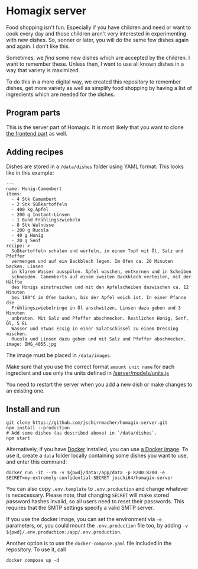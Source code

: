# Homagix server

Food shopping isn't fun. Especially if you have children and need or want to cook every day and those children aren't very interested in experimenting with new dishes. So, sonner or later, you will do the same few dishes again and again. I don't like this.

Sometimes, we _find_ some new dishes which are accepted by the children. I want to remember these. Unless then, I want to use all known dishes in a way that variety is maximized.

To do this in a more digital way, we created this repository to remember dishes, get more variety as well as simplify food shopping by having a list of ingredients which are needed for the dishes.

## Program parts

This is the server part of Homagix. It is most likely that you want to clone [the frontend part](https://github.com/jschirrmacher/homagix-frontend) as well.

## Adding recipes

Dishes are stored in a `/data/dishes` folder using YAML format. This looks like in this example:

    ---
    name: Honig-Camembert
    items:
      - 4 Stk Camembert
      - 2 Stk Süßkartoffeln
      - 400 kg Äpfel
      - 200 g Instant-Linsen
      - 1 Bund Frühlingszwiebeln
      - 8 Stk Walnüsse
      - 200 g Rucola
      - 40 g Honig
      - 20 g Senf
    recipe: >
      Süßkartoffeln schälen und würfeln, in einem Topf mit Öl, Salz und Pfeffer
      vermengen und auf ein Backblech legen. Im Ofen ca. 20 Minuten backen. Linsen
      in klarem Wasser ausspülen. Äpfel waschen, entkernen und in Scheiben
      schneiden. Camemberts auf einem zweiten Backblech verteilen, mit der Hälfte
      des Honigs einstreichen und mit den Apfelscheiben dazwischen ca. 12 Minuten
      bei 180°C im Ofen backen, bis der Apfel weich ist. In einer Pfanne die
      Frühlingszwiebelringe in Öl anschwitzen, Linsen dazu geben und 3 Minuten
      anbraten. Mit Salz und Pfeffer abschmecken. Restlichen Honig, Senf, Öl, 5 EL
      Wasser und etwas Essig in einer Salatschüssel zu einem Dressing mischen.
      Rucola und Linsen dazu geben und mit Salz und Pfeffer abschmecken.
    image: IMG_4055.jpg

The image must be placed in `/data/images`.

Make sure that you use the correct format `amount unit name` for each ingredient and use only the units
defined in [/server/models/units.js](./blob/master/server/models/units.js)

You need to restart the server when you add a new dish or make changes to an existing one.

## Install and run

    git clone https://github.com/jschirrmacher/homagix-server.git
    npm install --production
    # Add some dishes (as described above) in `/data/dishes`.
    npm start

Alternatively, if you have [Docker](https://docs.docker.com/get-docker/) installed, you can use [a Docker image](https://hub.docker.com/r/joschi64/homagix-server). To use it, create a `data` folder locally containing some dishes you want to use, and enter this command:

    docker run -it --rm -v ${pwd}/data:/app/data -p 8200:8200 -e SECRET=my-extremely-confidential-SECRET joschi64/homagix-server

You can also copy `.env.template` to `.env.production` and change whatever is nececessary. Please note, that changing `SECRET` will make stored password hashes invalid, so all users need to reset their passwords. This requires that the SMTP settings specify a valid SMTP server.

If you use the docker image, you can set the environment via `-e` parameters, or, you could mount the `.env.production` file too, by adding `-v ${pwd}/.env.production:/app/.env.production`.

Another option is to use the `docker-compose.yaml` file included in the repository. To use it, call

    docker compose up -d
